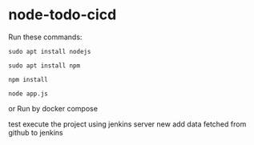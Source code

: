# node-todo-cicd

Run these commands:


`sudo apt install nodejs`


`sudo apt install npm`


`npm install`

`node app.js`

or Run by docker compose

test 
execute the project using jenkins server
new add
data fetched from github to jenkins
